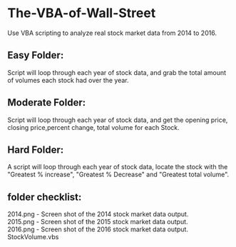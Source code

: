 # The-VBA-of-Wall-Street
Use VBA scripting to analyze real stock market data from 2014 to 2016.

## Easy Folder:
Script will loop through each year of stock data, and grab the total amount of volumes each stock had over the year.

## Moderate Folder:
Script will loop through each year of stock data, and get the opening price, closing price,percent change, total volume for each Stock.


## Hard Folder:
A script will loop through each year of stock data, locate the stock with the "Greatest % increase", "Greatest % Decrease" and "Greatest total volume".


## folder checklist:
2014.png - Screen shot of the 2014 stock market data output.</br>
2015.png - Screen shot of the 2015 stock market data output.</br>
2016.png - Screen shot of the 2016 stock market data output.</br>
StockVolume.vbs </br>
